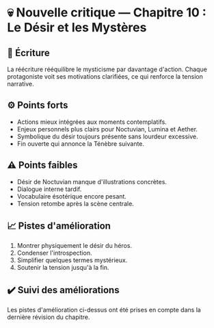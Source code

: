 # 💀 Nouvelle critique — Chapitre 10 : Le Désir et les Mystères

## 🧠 Écriture
La réécriture rééquilibre le mysticisme par davantage d'action. Chaque protagoniste voit ses motivations clarifiées, ce qui renforce la tension narrative.

## ⚙️ Points forts
- Actions mieux intégrées aux moments contemplatifs.
- Enjeux personnels plus clairs pour Noctuvian, Lumina et Aether.
- Symbolique du désir toujours présente sans lourdeur excessive.
- Fin ouverte qui annonce la Ténèbre suivante.

## ⚠️ Points faibles
- Désir de Noctuvian manque d'illustrations concrètes.
- Dialogue interne tardif.
- Vocabulaire ésotérique encore pesant.
- Tension retombe après la scène centrale.

## 📈 Pistes d'amélioration
1. Montrer physiquement le désir du héros.
2. Condenser l'introspection.
3. Simplifier quelques termes mystérieux.
4. Soutenir la tension jusqu'à la fin.

## ✔️ Suivi des améliorations
Les pistes d'amélioration ci-dessus ont été prises en compte dans la dernière révision du chapitre.

